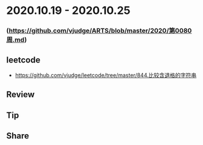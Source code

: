 # 2020.10.19 - 2020.10.25
### (https://github.com/vjudge/ARTS/blob/master/2020/第0080周.md)

## leetcode
* https://github.com/vjudge/leetcode/tree/master/844.比较含退格的字符串

## Review


## Tip



## Share
